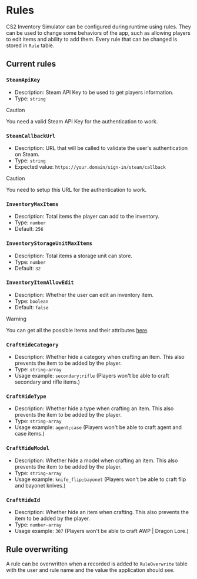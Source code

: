 # Rules

CS2 Inventory Simulator can be configured during runtime using rules. They can be used to change some behaviors of the app, such as allowing players to edit items and ability to add them. Every rule that can be changed is stored in `Rule` table.

## Current rules

### `SteamApiKey`

- Description: Steam API Key to be used to get players information.
- Type: `string`

> [!CAUTION]
> You need a valid Steam API Key for the authentication to work.

### `SteamCallbackUrl`

- Description: URL that will be called to validate the user's authentication on Steam.
- Type: `string`
- Expected value: `https://your.domain/sign-in/steam/callback`

> [!CAUTION]
> You need to setup this URL for the authentication to work.

### `InventoryMaxItems`

- Description: Total items the player can add to the inventory.
- Type: `number`
- Default: `256`

### `InventoryStorageUnitMaxItems`

- Description: Total items a storage unit can store.
- Type: `number`
- Default: `32`

### `InventoryItemAllowEdit`

- Description: Whether the user can edit an inventory item.
- Type: `boolean`
- Default: `false`

> [!WARNING] 
> You can get all the possible items and their attributes [here](https://raw.githubusercontent.com/ianlucas/cslib/main/assets/data/items.json).

### `CraftHideCategory`

- Description: Whether hide a category when crafting an item. This also prevents the item to be added by the player.
- Type: `string-array`
- Usage example: `secondary;rifle` (Players won't be able to craft secondary and rifle items.)

### `CraftHideType`

- Description: Whether hide a type when crafting an item. This also prevents the item to be added by the player.
- Type: `string-array`
- Usage example: `agent;case` (Players won't be able to craft agent and case items.)

### `CraftHideModel`

- Description: Whether hide a model when crafting an item. This also prevents the item to be added by the player.
- Type: `string-array`
- Usage example: `knife_flip;bayonet` (Players won't be able to craft flip and bayonet knives.)

### `CraftHideId`

- Description: Whether hide an item when crafting. This also prevents the item to be added by the player.
- Type: `number-array`
- Usage example: `307` (Players won't be able to craft AWP | Dragon Lore.)

## Rule overwriting

A rule can be overwritten when a recorded is added to `RuleOverwrite` table with the user and rule name and the value the application should see.
